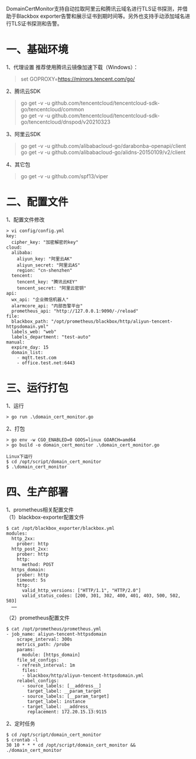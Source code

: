 DomainCertMonitor支持自动拉取阿里云和腾讯云域名进行TLS证书探测，并借助于Blackbox exporter告警和展示证书到期时间等。另外也支持手动添加域名进行TLS证书探测和告警。

# 一、基础环境
1、代理设置
推荐使用腾讯云镜像加速下载（Windows）：
> set GOPROXY=https://mirrors.tencent.com/go/

2、腾讯云SDK
> go get -v -u github.com/tencentcloud/tencentcloud-sdk-go/tencentcloud/common  
> go get -v -u github.com/tencentcloud/tencentcloud-sdk-go/tencentcloud/dnspod/v20210323


3、阿里云SDK
> go get -v -u github.com/alibabacloud-go/darabonba-openapi/client                                                                                                            
> go get -v -u github.com/alibabacloud-go/alidns-20150109/v2/client

4、其它包
> go get -v -u github.com/spf13/viper


# 二、配置文件
1、配置文件修改
```
> vi config/config.yml
key:
  cipher_key: "加密解密的key"
cloud:
  alibaba:
    aliyun_key: "阿里云AK"
    aliyun_secret: "阿里云AS"
    region: "cn-shenzhen"
  tencent:
    tencent_key: "腾讯云KEY"
    tencent_secret: "阿里云密钥"
api:
  wx_api: "企业微信机器人"
  alarmcore_api: "内部告警平台"
  prometheus_api: "http://127.0.0.1:9090/-/reload"
file:
  blackbox_path: "/opt/prometheus/blackbox/http/aliyun-tencent-httpsdomain.yml"
  labels_web: "web"
  labels_department: "test-auto"
manual:
  expire_day: 15
  domain_list:
    - mqtt.test.com
    - office.test.net:6443
```

# 三、运行打包
1、运行
```
> go run .\domain_cert_monitor.go
```

2、打包
```
> go env -w CGO_ENABLED=0 GOOS=linux GOARCH=amd64
> go build -o domain_cert_monitor .\domain_cert_monitor.go

Linux下运行
$ cd /opt/script/domain_cert_monitor
$ .\domain_cert_monitor
```

# 四、生产部署
1、prometheus相关配置文件   
（1）blackbox-exporter配置文件
```
$ cat /opt/blackbox_exporter/blackbox.yml
modules:
  http_2xx:
    prober: http
  http_post_2xx:
    prober: http
    http:
      method: POST
  https_domain:
    prober: http
    timeout: 5s
    http:
      valid_http_versions: ["HTTP/1.1", "HTTP/2.0"]
      valid_status_codes: [200, 301, 302, 400, 401, 403, 500, 502, 503]
  ……
```
  
（2）prometheus配置文件
```
$ cat /opt/prometheus/prometheus.yml
- job_name: aliyun-tencent-httpsdomain
    scrape_interval: 300s
    metrics_path: /probe
    params:
      module: [https_domain]
    file_sd_configs:
    - refresh_interval: 1m
      files:
      - blackbox/http/aliyun-tencent-httpsdomain.yml
    relabel_configs:
      - source_labels: [__address__]
        target_label: __param_target
      - source_labels: [__param_target]
        target_label: instance
      - target_label: __address__
        replacement: 172.20.15.13:9115
```

2、定时任务
```
$ cd /opt/script/domain_cert_monitor
$ crontab -l
30 10 * * * cd /opt/script/domain_cert_monitor && ./domain_cert_monitor
```

